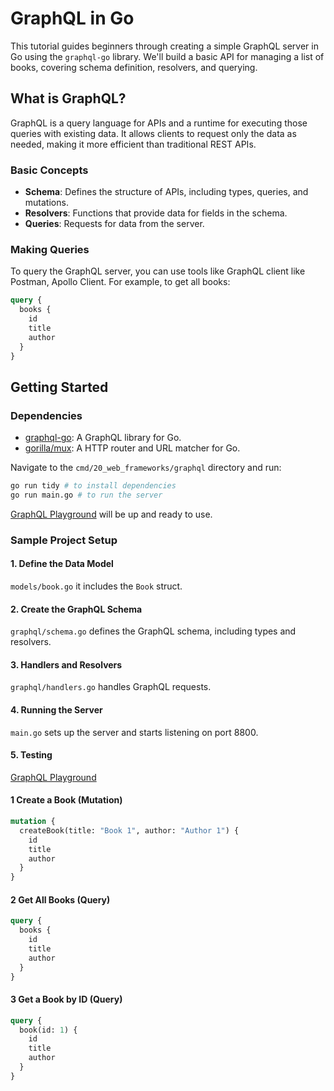 # GraphQL in Go

This tutorial guides beginners through creating a simple GraphQL server in Go using the `graphql-go` library. We'll build a basic API for managing a list of books, covering schema definition, resolvers, and querying.

## What is GraphQL?

GraphQL is a query language for APIs and a runtime for executing those queries with existing data. It allows clients to request only the data as needed, making it more efficient than traditional REST APIs.

### Basic Concepts
- **Schema**: Defines the structure of APIs, including types, queries, and mutations.
- **Resolvers**: Functions that provide data for fields in the schema.
- **Queries**: Requests for data from the server.

### Making Queries

To query the GraphQL server, you can use tools like GraphQL client like Postman, Apollo Client.
For example, to get all books:
```graphql
query {
  books {
    id
    title
    author
  }
}
```

## Getting Started

### Dependencies
- [graphql-go](https://github.com/graphql-go/graphql): A GraphQL library for Go.
- [gorilla/mux](https://github.com/gorilla/mux): A HTTP router and URL matcher for Go. 

Navigate to the `cmd/20_web_frameworks/graphql` directory and run:
```bash
go run tidy # to install dependencies
go run main.go # to run the server
```

[GraphQL Playground](http://localhost:8800/graphql) will be up and ready to use.

### Sample Project Setup

#### 1. Define the Data Model

`models/book.go` it includes the `Book` struct.

#### 2. Create the GraphQL Schema

`graphql/schema.go` defines the GraphQL schema, including types and resolvers.

#### 3. Handlers and Resolvers

`graphql/handlers.go` handles GraphQL requests.

#### 4. Running the Server

`main.go` sets up the server and starts listening on port 8800.

#### 5. Testing

[GraphQL Playground](http://localhost:8800/graphql)

#### 1 Create a Book (Mutation)
```graphql
mutation {
  createBook(title: "Book 1", author: "Author 1") {
    id
    title
    author
  }
}
```

#### 2 Get All Books (Query)
```graphql
query {
  books {
    id
    title
    author
  }
}
```

#### 3 Get a Book by ID (Query)
```graphql
query {
  book(id: 1) {
    id
    title
    author
  }
}
```
